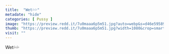 ```yaml
---
title:  "Wet💦💦"
metadate: "hide"
categories: [ Pussy ]
image: "https://preview.redd.it/7u0maaa6p5m51.jpg?auto=webp&s=d46e59589929795aedad9b28b027048f395ffaf1"
thumb: "https://preview.redd.it/7u0maaa6p5m51.jpg?width=1080&crop=smart&auto=webp&s=b1b2aec1956e20cad2ce3c2a2191dca9b66f2523"
visit: ""
---
```

Wet💦💦
